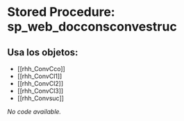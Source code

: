 # Stored Procedure: sp_web_docconsconvestruc

## Usa los objetos:
- [[rhh_ConvCco]]
- [[rhh_ConvCl1]]
- [[rhh_ConvCl2]]
- [[rhh_ConvCl3]]
- [[rhh_Convsuc]]

*No code available.*
